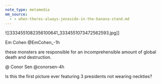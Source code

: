```yaml
---
note_type: metamedia
mm_source:
  - - when-theres-always-jenaside-in-the-banana-stand.md
---
```


![[3334551082356100641_3334551073472562593.jpg]]

Em Cohen @EmCohen_-1h

these monsters are responsible for an
incomprehensible amount of global death and
destruction.

@ Conor Sen @conorsen-4h

Is this the first picture ever featuring 3
presidents not wearing neckties?


